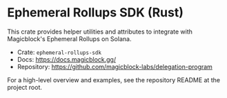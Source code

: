 # Ephemeral Rollups SDK (Rust)

This crate provides helper utilities and attributes to integrate with Magicblock's Ephemeral Rollups on Solana.

- Crate: `ephemeral-rollups-sdk`
- Docs: https://docs.magicblock.gg/
- Repository: https://github.com/magicblock-labs/delegation-program

For a high-level overview and examples, see the repository README at the project root.
